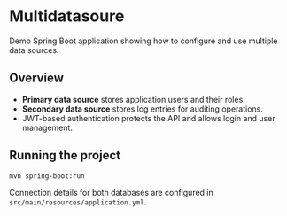 # Multidatasoure

Demo Spring Boot application showing how to configure and use multiple data sources.

## Overview

- **Primary data source** stores application users and their roles.
- **Secondary data source** stores log entries for auditing operations.
- JWT-based authentication protects the API and allows login and user management.

## Running the project

```bash
mvn spring-boot:run
```

Connection details for both databases are configured in `src/main/resources/application.yml`.


